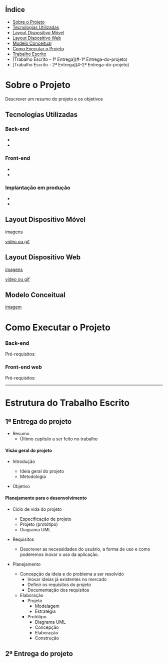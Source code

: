 ## Índice

- [Sobre o Projeto](#-Sobre-o-Projeto)
- [Tecnologias Utilizadas](#-Tecnologias-Utilizadas)
- [Layout Dispositivo Móvel](#-Layout-Dispositivo-Móvel)
- [Layout Dispositivo Web](#-Layout-Dispositivo-Web)
- [Modelo Conceitual](#-Modelo-Conceitual)
- [Como Executar o Projeto](#-Como-Executar-o-Projeto)
- [Trabalho Escrito](#-Trabalho-Escrito)
- [Trabalho Escrito - 1ª Entrega](#-1ª Entrega-do-projeto)
- [Trabalho Escrito - 2ª Entrega](#-2ª Entrega-do-projeto)



 # Sobre o Projeto

Descrever um resumo do projeto e os objetivos 



## Tecnologias Utilizadas

### Back-end

- 
- 

### Front-end

- 
- 

### Implantação em produção

- 
- 



## Layout Dispositivo Móvel

[imagens]()

[vídeo ou gif]()



## Layout Dispositivo Web

[imagens]()

[vídeo ou gif]()



## Modelo Conceitual

[imagem]()



# Como Executar o Projeto

### Back-end

Pré-requisitos:

### Front-end web

Pré-requisitos:



---



# Estrutura do Trabalho Escrito





## 1ª Entrega do projeto

- Resumo
  - Último capítulo a ser feito no trabalho



#### Visão geral do projeto

- Introdução
  - Ideia geral do projeto
  - Metodologia
  
- Objetivo



#### Planejamento para o desenvolvimento

- Ciclo de vida do projeto
  - Especificação de projeto
  - Projeto (protótipo)
  - Diagrama UML

- Requisitos
  - Descrever as necessidades do usuário, a forma de uso e como poderemos inovar o uso da aplicação.
- Planejamento
  - Concepção da ideia e do problema a ser resolvido
    - Inovar ideias já existentes no mercado
    - Definir os requisitos do projeto
    - Documentação dos requisitos
  - Elaboração
    - Projeto
      - Modelagem
      - Estratégia
    - Protótipo
      - Diagrama UML
      - Concepção
      - Elaboração
      - Construção



## 2ª Entrega do projeto

